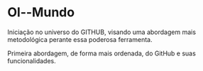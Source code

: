 # Ol--Mundo
Iniciação no universo do GITHUB, visando uma abordagem mais metodológica perante essa poderosa ferramenta.

Primeira abordagem, de forma mais ordenada, do GitHub e suas funcionalidades.

